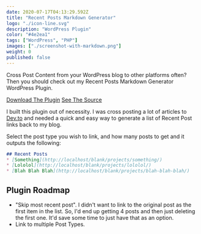 ```yaml
---
date: 2020-07-17T04:13:29.592Z
title: "Recent Posts Markdown Generator" 
logo: "./icon-line.svg"
description: "WordPress Plugin"
color: "#4e2ea1"
tags: ["WordPress", "PHP"]
images: ["./screenshot-with-markdown.png"]
weight: 0
published: false
---
```



Cross Post Content from your WordPress blog to other platforms often? Then you should check out my Recent Posts Markdown Generator WordPress Plugin. 

<div class="buttons">
<a href="https://wordpress.org/plugins/recent-posts-markdown/" class="button">Download The Plugin</a>
<a href="https://github.com/harnerdesigns/recent-posts-md/" class="button">See The Source</a>
</div>

I built this plugin out of necessity. I was cross posting a lot of articles to [Dev.to](https://dev.to/jackharner) and needed a quick and easy way to generate a list of Recent Post links back to my blog. 

Select the post type you wish to link, and how many posts to get and it outputs the following: 

```markdown
## Recent Posts
* [Something](http://localhost/blank/projects/something/)
* [Lololol](http://localhost/blank/projects/lololol/)
* [Blah Blah Blah](http://localhost/blank/projects/blah-blah-blah/)
```
## Plugin Roadmap
* "Skip most recent post". I didn't want to link to the original post as the first item in the list. So, I'd end up getting 4 posts and then just deleting the first one. It'd save some time to just have that as an option. 
* Link to multiple Post Types. 